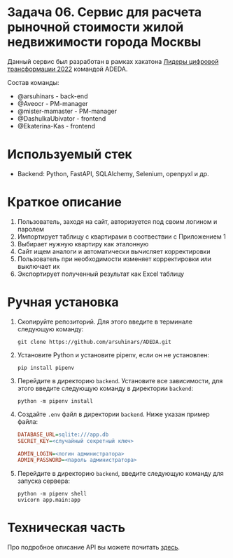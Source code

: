 # Задача 06. Сервис для расчета рыночной стоимости жилой недвижимости города Москвы
Данный сервис был разработан в рамках хакатона
[Лидеры цифровой трансформации 2022](https://leaders2022.innoagency.ru/) командой
ADEDA.

Состав команды:
- @arsuhinars - back-end
- @Aveocr - PM-manager
- @mister-mamaster - PM-manager
- @DashulkaUbivator - frontend
- @Ekaterina-Kas - frontend

# Используемый стек
* Backend:
Python, FastAPI, SQLAlchemy, Selenium, openpyxl и др.

# Краткое описание
1. Пользователь, заходя на сайт, авторизуется под своим логином и паролем
2. Импортирует таблицу с квартирами в соотвествии с Приложением 1
3. Выбирает нужную квартиру как эталонную
4. Сайт ищем аналоги и автоматически вычисляет корректировки
5. Пользователь при необходимости изменяет корректировки или выключает их
6. Экспортирует полученный результат как Excel таблицу

# Ручная установка
1. Скопируйте репозиторий. Для этого введите в терминале следующую команду:

    `git clone https://github.com/arsuhinars/ADEDA.git`

2. Установите Python и установите pipenv, если он не установлен:

    `pip install pipenv`

3. Перейдите в директорию `backend`. Установите все зависимости, для этого
    введите следующую команду в директории `backend`:

    `python -m pipenv install`

4. Создайте `.env` файл в директории `backend`. Ниже указан пример файла:

    ```ini
    DATABASE_URL=sqlite:///app.db
    SECRET_KEY=<случайный секретный ключ>

    ADMIN_LOGIN=<логин администратора>
    ADMIN_PASSWORD=<пароль администратора>
    ```

5. Перейдите в директорию `backend`, введите следующую команду для запуска
    сервера:

    ```
    python -m pipenv shell
    uvicorn app.main:app
    ```

# Техническая часть
Про подробное описание API вы можете почитать [здесь](backend/README.md).
